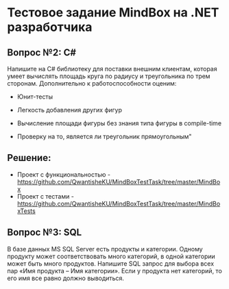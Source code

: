 # Тестовое задание MindBox на .NET разработчика
## Вопрос №2: C#

Напишите на C# библиотеку для поставки внешним клиентам, которая умеет вычислять площадь круга по радиусу и треугольника по трем сторонам. Дополнительно к работоспособности оценим:

 * Юнит-тесты
 
 * Легкость добавления других фигур
 
 * Вычисление площади фигуры без знания типа фигуры в compile-time
 
 * Проверку на то, является ли треугольник прямоугольным"

## Решение:

* Проект с функциональностью - https://github.com/QwantisheKU/MindBoxTestTask/tree/master/MindBox
* Проект с тестами - https://github.com/QwantisheKU/MindBoxTestTask/tree/master/MindBoxTests

## Вопрос №3: SQL

В базе данных MS SQL Server есть продукты и категории. Одному продукту может соответствовать много категорий, в одной категории может быть много продуктов. Напишите SQL запрос для выбора всех пар «Имя продукта – Имя категории». Если у продукта нет категорий, то его имя все равно должно выводиться.
